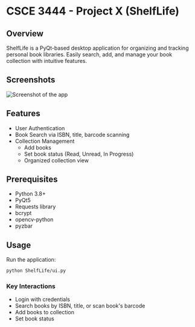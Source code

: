 # CSCE 3444 - Project X (ShelfLife)

## Overview

ShelfLife is a PyQt-based desktop application for organizing and tracking personal book libraries. Easily search, add, and manage your book collection with intuitive features.

## Screenshots

![Screenshot of the app](./screenshot.png)

## Features

- User Authentication
- Book Search via ISBN, title, barcode scanning
- Collection Management
  - Add books 
  - Set book status (Read, Unread, In Progress)
  - Organized collection view


## Prerequisites

- Python 3.8+
- PyQt5
- Requests library
- bcrypt
- opencv-python
- pyzbar



## Usage

Run the application:
```bash
python ShelfLife/ui.py
```


### Key Interactions
- Login with credentials
- Search books by ISBN, title, or scan book's barcode
- Add books to collection
- Set book status
